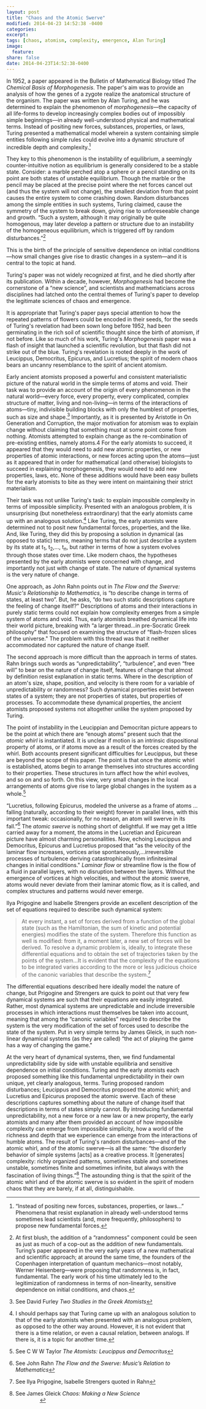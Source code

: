 ```yaml
---
layout: post
title: "Chaos and the Atomic Swerve"
modified: 2014-04-23 14:52:38 -0400
categories: 
excerpt:
tags: [chaos, atomism, complexity, emergence, Alan Turing]
image:
  feature:
share: false
date: 2014-04-23T14:52:38-0400
---
```


In 1952, a paper appeared in the Bulletin of Mathematical Biology titled _The Chemical Basis of Morphogenesis_. The paper's aim was to provide an analysis of how the genes of a zygote realize the anatomical structure of the organism. The paper was written by Alan Turing, and he was determined to explain the phenomenon of _morphogenesis_—the capacity of all life-forms to develop increasingly complex bodies out of impossibly simple beginnings—in already well-understood physical and mathematical terms. Instead of positing new forces, substances, properties, or laws, Turing presented a mathematical model wherein a system containing simple entities following simple rules could evolve into a dynamic structure of incredible depth and complexity.[^1]

They key to this phenomenon is the instability of equilibrium, a seemingly counter-intuitive notion as equilibrium is generally considered to be a stable state. Consider: a marble perched atop a sphere or a pencil standing on its point are both states of unstable equilibrium. Though the marble or the pencil may be placed at the precise point where the net forces cancel out (and thus the system will not change), the smallest deviation from that point causes the entire system to come crashing down. Random disturbances among the simple entities in such systems, Turing claimed, cause the symmetry of the system to break down, giving rise to unforeseeable change and growth. “Such a system, although it may originally be quite homogenous, may later develop a pattern or structure due to an instability of the homogeneous equilibrium, which is triggered off by random disturbances.”[^2] 

This is the birth of the principle of sensitive dependence on initial conditions—how small changes give rise to drastic changes in a system—and it is central to the topic at hand.

Turing's paper was not widely recognized at first, and he died shortly after its publication. Within a decade, however, _Morphogenesis_ had become the cornerstone of a “new science”, and scientists and mathematicians across disciplines had latched onto the central themes of Turing's paper to develop the legitimate sciences of chaos and emergence.

It is appropriate that Turing's paper pays special attention to how the repeated patterns of flowers could be encoded in their seeds, for the seeds of Turing's revelation had been sown long before 1952, had been germinating in the rich soil of scientific thought since the birth of atomism, if not before. Like so much of his work, Turing's _Morphogenesis_ paper was a flash of insight that launched a scientific revolution, but that flash did not strike out of the blue. Turing's revelation is rooted deeply in the work of Leucippus, Democritus, Epicurus, and Lucretius; the spirit of modern chaos bears an uncanny resemblance to the spirit of ancient atomism.

Early ancient atomists proposed a powerful and consistent materialistic picture of the natural world in the simple terms of atoms and void. Their task was to provide an account of the origin of every phenomenon in the natural world—every force, every property, every complicated, complex structure of matter, living and non-living—in terms of the interactions of atoms—tiny, indivisible building blocks with only the humblest of properties, such as size and shape.[^3] Importantly, as it is presented by Aristotle in On Generation and Corruption, the major motivation for atomism was to explain change without claiming that something must at some point come from nothing. Atomists attempted to explain change as the re-combination of pre-existing entities, namely atoms.4 For the early atomists to succeed, it appeared that they would need to add new atomic properties, or new properties of atomic interactions, or new forces acting upon the atoms—just as it appeared that in order for mathematical (and otherwise) biologists to succeed in explaining morphogenesis, they would need to add new properties, laws, etc. None of these additions would have been easy bullets for the early atomists to bite as they were intent on maintaining their strict materialism.

Their task was not unlike Turing's task: to explain impossible complexity in terms of impossible simplicity. Presented with an analogous problem, it is unsurprising (but nonetheless extraordinary) that the early atomists came up with an analogous solution.[^5] Like Turing, the early atomists were determined not to posit new fundamental forces, properties, and the like. And, like Turing, they did this by proposing a solution in dynamical (as opposed to static) terms, meaning terms that do not just describe a system by its state at t<sub>1</sub>, t<sub>2</sub>,…, t<sub>_n_</sub>, but rather in terms of how a system evolves through those states over time. Like modern chaos, the hypotheses presented by the early atomists were concerned with change, and importantly not just with change of state. The nature of dynamical systems is the very nature of change.

One approach, as John Rahn points out in _The Flow and the Swerve: Music's Relationship to Mathematics_, is “to describe change in terms of states, at least two”. But, he asks, “do two such static descriptions capture the feeling of change itself?" Descriptions of atoms and their interactions in purely static terms could not explain how complexity emerges from a simple system of atoms and void. Thus, early atomists breathed dynamical life into their world picture, breaking with “a larger thread...in pre-Socratic Greek philosophy” that focused on examining the structure of “flash-frozen slices of the universe." The problem with this thread was that it neither accommodated nor captured the nature of change itself.

The second approach is more difficult than the approach in terms of states. Rahn brings such words as “unpredictability", “turbulence”, and even “free will” to bear on the nature of change itself, features of change that almost by definition resist explanation in static terms. Where in the description of an atom's size, shape, position, and velocity is there room for a variable of unpredictability or randomness? Such dynamical properties exist between states of a system; they are not properties of states, but properties of processes. To accommodate these dynamical properties, the ancient atomists proposed systems not altogether unlike the system proposed by Turing.

The point of instability in the Leucippian and Democritan picture appears to be the point at which there are “enough atoms” present such that the _atomic whirl_ is instantiated. It is unclear if motion is an intrinsic dispositional property of atoms, or if atoms move as a result of the forces created by the whirl. Both accounts present significant difficulties for Leucippus, but these are beyond the scope of this paper. The point is that once the atomic whirl is established, atoms begin to arrange themselves into structures according to their properties. These structures in turn affect how the whirl evolves, and so on and so forth. On this view, very small changes in the local arrangements of atoms give rise to large global changes in the system as a whole.[^6]

“Lucretius, following Epicurus, modeled the universe as a frame of atoms … falling (naturally, according to their weight) forever in parallel lines, with this important tweak: occasionally, for no reason, an atom will swerve in its fall.”[^7] The _atomic swerve_ is nothing short of delightful. If we may get a little carried away for a moment, the atoms in the Lucretian and Epicurean picture have almost charming personalities. Now, echoing Leucippus and Democritus, Epicurus and Lucretius proposed that “as the velocity of the laminar flow increases, vortices arise spontaneously,…irreversible processes of turbulence deriving catastrophically from infinitesimal changes in initial conditions." _Laminar flow_ or streamline flow is the flow of a fluid in parallel layers, with no disruption between the layers. Without the emergence of vortices at high velocities, and without the atomic swerve, atoms would never deviate from their laminar atomic flow, as it is called, and complex structures and patterns would never emerge.

Ilya Prigogine and Isabelle Strengers provide an excellent description of the set of equations required to describe such dynamical system:

> At every instant, a set of forces derived from a function of the global state (such as the Hamiltonian, the sum of kinetic and potential energies) modifies the state of the system. Therefore this function as well is modified: from it, a moment later, a new set of forces will be derived. To resolve a dynamic problem is, ideally, to integrate these differential equations and to obtain the set of trajectories taken by the points of the system...It is evident that the complexity of the equations to be integrated varies according to the more or less judicious choice of the canonic variables that describe the system.[^8]

The differential equations described here ideally model the nature of change, but Prigogine and Strengers are quick to point out that very few dynamical systems are such that their equations are easily integrated. Rather, most dynamical systems are unpredictable and include irreversible processes in which interactions must themselves be taken into account, meaning that among the “canonic variables” required to describe the system is the very modification of the set of forces used to describe the state of the system. Put in very simple terms by James Gleick, in such non-linear dynamical systems (as they are called) “the act of playing the game has a way of changing the game."

At the very heart of dynamical systems, then, we find fundamental unpredictability side by side with unstable equilibria and sensitive dependence on initial conditions. Turing and the early atomists each proposed something like this fundamental unpredictability in their own unique, yet clearly analogous, terms. Turing proposed random disturbances; Leucippus and Democritus proposed the atomic whirl; and Lucretius and Epicurus proposed the atomic swerve. Each of these descriptions captures something about the nature of change itself that descriptions in terms of states simply cannot. By introducing fundamental unpredictability, not a new force or a new law or a new property, the early atomists and many after them provided an account of how impossible complexity can emerge from impossible simplicity, how a world of the richness and depth that we experience can emerge from the interactions of humble atoms. The result of Turing's random disturbances—and of the atomic whirl, and of the atomic swerve—is all the same: “the disorderly behavior of simple systems [acts] as a creative process. It [generates] complexity: richly organized patterns, sometimes stable and sometimes unstable, sometimes finite and sometimes infinite, but always with the fascination of living things.”[^9] The astounding thing is that the spirit of the atomic whirl and of the atomic swerve is so evident in the spirit of modern chaos that they are barely, if at all, distinguishable.

[^1]: “Instead of positing new forces, substances, properties, or laws…” Phenomena that resist explanation in already well-understood terms sometimes lead scientists (and, more frequently, philosophers) to propose new fundamental forces.
[^2]: At first blush, the addition of a “randomness” component could be seen as just as much of a cop-out as the addition of new fundamentals. Turing’s paper appeared in the very early years of a new mathematical and scientific approach; at around the same time, the founders of the Copenhagen interpretation of quantum mechanics—most notably, Werner Heisenberg—were proposing that randomness is, in fact, fundamental. The early work of his time ultimately led to the legitimization of randomness in terms of non-linearity, sensitive dependence on initial conditions, and chaos.
[^3]: See David Furley _Two Studies in the Greek Atomists_
[^4]: See I.1 in Aristotle _On Generation and Corruption_
[^5]: I should perhaps say that Turing came up with an analogous solution to that of the early atomists when presented with an analogous problem, as opposed to the other way around. However, it is not evident that there is a time relation, or even a causal relation, between analogs. If there is, it is a topic for another time.
[^6]: See C W W Taylor _The Atomists: Leucippus and Democritus_
[^7]: See John Rahn _The Flow and the Swerve: Music’s Relation to Mathematics_
[^8]: See Ilya Prigogine, Isabelle Strengers quoted in Rahn
[^9]: See James Gleick _Chaos: Making a New Science_
                                                      

